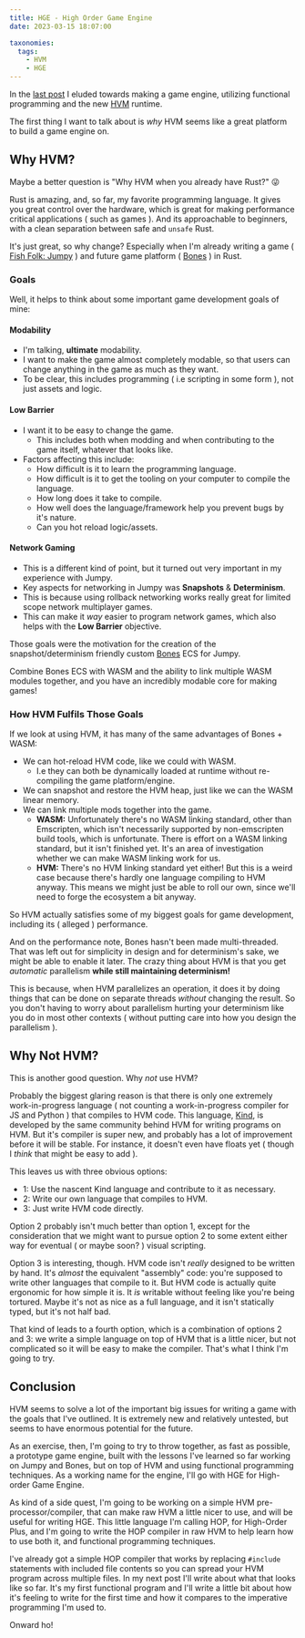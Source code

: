 ```yaml
---
title: HGE - High Order Game Engine
date: 2023-03-15 18:07:00

taxonomies:
  tags:
    - HVM
    - HGE
---
```


In the [last post](@/hvm-what-is-functional-programming.md) I eluded towards making a game engine, utilizing functional programming and the new [HVM] runtime.

The first thing I want to talk about is _why_ HVM seems like a great platform to build a game engine on.

[hvm]: https://github.com/HigherOrderCO/HVM

## Why HVM?

Maybe a better question is "Why HVM when you already have Rust?" 😜

Rust is amazing, and, so far, my favorite programming language. It gives you great control over the hardware, which is great for making performance critical applications ( such as games ). And its approachable to beginners, with a clean separation between safe and `unsafe` Rust.

It's just great, so why change? Especially when I'm already writing a game ( [Fish Folk: Jumpy](https://github.com/fishfolk/jumpy) ) and future game platform ( [Bones] ) in Rust.

[bones]: https://github.com/fishfolk/bones

### Goals

Well, it helps to think about some important game development goals of mine:

#### Modability

- I'm talking, **ultimate** modability.
- I want to make the game almost completely modable, so that users can change anything in the game as much as they want.
- To be clear, this includes programming ( i.e scripting in some form ), not just assets and logic.

#### Low Barrier

- I want it to be easy to change the game.
  - This includes both when modding and when contributing to the game itself, whatever that looks like.
- Factors affecting this include:
  - How difficult is it to learn the programming language.
  - How difficult is it to get the tooling on your computer to compile the language.
  - How long does it take to compile.
  - How well does the language/framework help you prevent bugs by it's nature.
  - Can you hot reload logic/assets.

#### Network Gaming

- This is a different kind of point, but it turned out very important in my experience with Jumpy.
- Key aspects for networking in Jumpy was **Snapshots** & **Determinism**.
- This is because using rollback networking works really great for limited scope network multiplayer games.
- This can make it _way_ easier to program network games, which also helps with the **Low Barrier** objective.

Those goals were the motivation for the creation of the snapshot/determinism friendly custom [Bones] ECS for Jumpy.

Combine Bones ECS with WASM and the ability to link multiple WASM modules together, and you have an incredibly modable core for making games!

### How HVM Fulfils Those Goals

If we look at using HVM, it has many of the same advantages of Bones + WASM:

- We can hot-reload HVM code, like we could with WASM.
  - I.e they can both be dynamically loaded at runtime without re-compiling the game platform/engine.
- We can snapshot and restore the HVM heap, just like we can the WASM linear memory.
- We can link multiple mods together into the game.
  - **WASM:** Unfortunately there's no WASM linking standard, other than Emscripten, which isn't necessarily supported by non-emscripten build tools, which is unfortunate. There is effort on a WASM linking standard, but it isn't finished yet. It's an area of investigation whether we can make WASM linking work for us.
  - **HVM:** There's no HVM linking standard yet either! But this is a weird case because there's hardly one language compiling to HVM anyway. This means we might just be able to roll our own, since we'll need to forge the ecosystem a bit anyway.

So HVM actually satisfies some of my biggest goals for game development, including its ( alleged ) performance.

And on the performance note, Bones hasn't been made multi-threaded. That was left out for simplicity in design and for determinism's sake, we might be able to enable it later. The crazy thing about HVM is that you get _automatic_ parallelism **while still maintaining determinism!**

This is because, when HVM parallelizes an operation, it does it by doing things that can be done on separate threads _without_ changing the result. So you don't having to worry about parallelism hurting your determinism like you do in most other contexts ( without putting care into how you design the parallelism ).

## Why Not HVM?

This is another good question. Why _not_ use HVM?

Probably the biggest glaring reason is that there is only one extremely work-in-progress language ( not counting a work-in-progress compiler for JS and Python ) that compiles to HVM code. This language, [Kind], is developed by the same community behind HVM for writing programs on HVM. But it's compiler is super new, and probably has a lot of improvement before it will be stable. For instance, it doesn't even have floats yet ( though I _think_ that might be easy to add ).

This leaves us with three obvious options:

- 1: Use the nascent Kind language and contribute to it as necessary.
- 2: Write our own language that compiles to HVM.
- 3: Just write HVM code directly.

Option 2 probably isn't much better than option 1, except for the consideration that we might want to pursue option 2 to some extent either way for eventual ( or maybe soon? ) visual scripting.

Option 3 is interesting, though. HVM code isn't _really_ designed to be written by hand. It's _almost_ the equivalent "assembly" code: you're supposed to write other languages that compile to it. But HVM code is actually quite ergonomic for how simple it is. It _is_ writable without feeling like you're being tortured. Maybe it's not as nice as a full language, and it isn't statically typed, but it's not half bad.

That kind of leads to a fourth option, which is a combination of options 2 and 3: we write a simple language on top of HVM that is a little nicer, but not complicated so it will be easy to make the compiler. That's what I think I'm going to try.

[kind]: https://github.com/HigherOrderCO/Kind

## Conclusion

HVM seems to solve a lot of the important big issues for writing a game with the goals that I've outlined. It is extremely new and relatively untested, but seems to have enormous potential for the future.

As an exercise, then, I'm going to try to throw together, as fast as possible, a prototype game engine, built with the lessons I've learned so far working on Jumpy and Bones, but on top of HVM and using functional programming techniques. As a working name for the engine, I'll go with HGE for High-order Game Engine.

As kind of a side quest, I'm going to be working on a simple HVM pre-processor/compiler, that can make raw HVM a little nicer to use, and will be useful for writing HGE. This little language I'm calling HOP, for High-Order Plus, and I'm going to write the HOP compiler in raw HVM to help learn how to use both it, and functional programming techniques.

I've already got a simple HOP compiler that works by replacing `#include` statements with included file contents so you can spread your HVM program across multiple files. In my next post I'll write about what that looks like so far. It's my first functional program and I'll write a little bit about how it's feeling to write for the first time and how it compares to the imperative programming I'm used to.

Onward ho!
